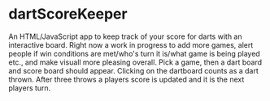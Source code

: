 # dartScoreKeeper
An HTML/JavaScript app to keep track of your score for darts with an interactive board. Right now a work in progress to add more games, alert people if win conditions are met/who's turn it is/what game is being played etc., and make visuall more pleasing overall. Pick a game, then a dart board and score board should appear. Clicking on the dartboard counts as a dart thrown. After three throws a players score is updated and it is the next players turn.
